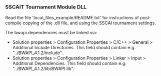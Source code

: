 ### SSCAIT Tournament Module DLL

Read the file 'local_files_example/README.txt' for instructions of post-compile copying of the .dll file, and using the SSCAI tournament settings.

The bwapi dependencies must be linked via:

* Solution properties > Configuration Properties > C/C++ > General > Additional Include Directories. This field should contain e.g. "../BWAPI_4.1.2/include".
* Solution properties > Configuration Properties > Linker > Input > Additional Dependencies. This field should contain e.g. "../BWAPI_4.1.2/lib/BWAPI.lib".
